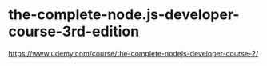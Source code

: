 # the-complete-node.js-developer-course-3rd-edition

https://www.udemy.com/course/the-complete-nodejs-developer-course-2/
